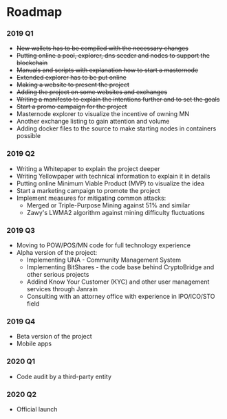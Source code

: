 # Roadmap 

### 2019 Q1
- ~~New wallets has to be compiled with the necessary changes~~
- ~~Putting online a pool, explorer, dns seeder and nodes to support the blockchain~~
- ~~Manuals and scripts with explanation how to start a masternode~~
- ~~Extended explorer has to be put online~~
- ~~Making a website to present the project~~
- ~~Adding the project on some websites and exchanges~~
- ~~Writing a manifesto to explain the intentions further and to set the goals~~
- ~~Start a promo campaign for the project~~
- Masternode explorer to visualize the incentive of owning MN 
- Another exchange listing to gain attention and volume
- Adding docker files to the source to make starting nodes in containers possible

### 2019 Q2
- Writing a Whitepaper to explain the project deeper
- Writing Yellowpaper with technical information to explain it in details
- Putting online Minimum Viable Product (MVP) to visualize the idea
- Start a marketing campaign to promote the project
- Implement measures for mitigating common attacks:
  * Merged or Triple-Purpose Mining against 51% and similar
  * Zawy's LWMA2 algorithm against mining difficulty fluctuations

### 2019 Q3
- Moving to POW/POS/MN code for full technology experience
- Alpha version of the project:
  * Implementing UNA - Community Management System
  * Implementing BitShares - the code base behind CryptoBridge and other serious projects 
  * Addind Know Your Customer (KYC) and other user management services through Janrain
  * Consulting with an attorney office with experience in IPO/ICO/STO field

### 2019 Q4
- Beta version of the project
- Mobile apps

### 2020 Q1
- Code audit by a third-party entity

### 2020 Q2 
- Official launch 
